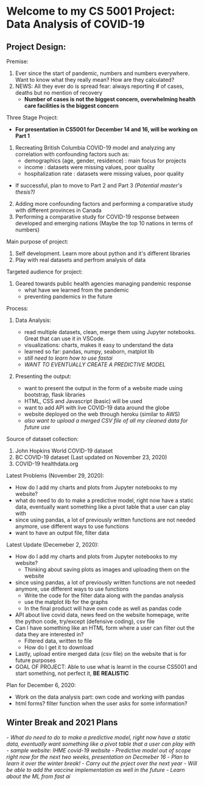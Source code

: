 # Welcome to my CS 5001 Project: Data Analysis of COVID-19

## Project Design:

Premise:
1. Ever since the start of pandemic, numbers and numbers everywhere. Want to know what they really mean? How are they calculated?
2. NEWS: All they ever do is spread fear: always reporting # of cases, deaths but no mention of recovery
    - **Number of cases is not the biggest concern, overwhelming health care facilities is the biggest concern**

Three Stage Project:
- **For presentation in CS5001 for December 14 and 16, will be working on Part 1**

1. Recreating British Columbia COVID-19 model and analyzing any correlation with confounding factors such as:
    - demographics (age, gender, residence) : main focus for projects
    - income : datasets were missing values, poor quality
    - hospitalization rate : datasets were missing values, poor quality

- If successful, plan to move to Part 2 and Part 3 *(Potential master's thesis?)*

2. Adding more confounding factors and performing a comparative study with different provinces in Canada
3. Performing a comparative study for COVID-19 response between developed and emerging nations (Maybe the top 10 nations in terms of numbers)

Main purpose of project:
1. Self development. Learn more about python and it's different libraries
2. Play with real datasets and perfrom analysis of data

Targeted audience for project:
1. Geared towards public health agencies managing pandemic response
    - what have we learned from the pandemic
    - preventing pandemics in the future

Process:
1. Data Analysis:
   - read multiple datasets, clean, merge them using Jupyter notebooks. Great that can use it in VSCode.
   - visualizations: charts, makes it easy to understand the data
   - learned so far: pandas, numpy, seaborn, matplot lib
   - *still need to learn how to use fastai*
   - *WANT TO EVENTUALLY CREATE A PREDICTIVE MODEL*

2. Presenting the output:
   - want to present the output in the form of a website made using bootstrap, flask libraries
   - HTML, CSS and Javascript (basic) will be used
   - want to add API with live COVID-19 data around the globe
   - website deployed on the web through heroku (similar to AWS)
   - *also want to upload a merged CSV file of all my cleaned data for future use*

Source of dataset collection:
1. John Hopkins World COVID-19 dataset
2. BC COVID-19 dataset (Last updated on November 23, 2020)
3. COVID-19 healthdata.org

Latest Problems (November 29, 2020):
- How do I add my charts and plots from Jupyter notebooks to my website?
- what do need to do to make a predictive model, right now have a static data, eventually want something like a pivot table that a user can play with
- since using pandas, a lot of previously written functions are not needed anymore, use different ways to use functions
- want to have an output file, filter data


Latest Update (Decemeber 2, 2020):
- How do I add my charts and plots from Jupyter notebooks to my website? 
   - Thinking about saving plots as images and uploading them on the website 
- since using pandas, a lot of previously written functions are not needed anymore, use different ways to use functions
   - Write the code for the filter data along with the pandas analysis
   - use the matplot lib for the graphs
   - In the final product will have own code as well as pandas code
- API about live covid data, news feed on the website homepage, write the python code, try/except (defensive coding), csv file
- Can I have something like an HTML form where a user can filter out the data they are interested in?
   - Filtered data, written to file
   - How do I get it to download
- Lastly, upload entire merged data (csv file) on the website that is for future purposes
- GOAL OF PROJECT: Able to use what is learnt in the course CS5001 and start something, not perfect it, **BE REALISTIC**

Plan for December 6, 2020:
- Work on the data analysis part: own code and working with pandas
- html forms? filter function when the user asks for some information?

## Winter Break and 2021 Plans

*- What do need to do to make a predictive model, right now have a static data, eventually want something like a pivot table that a user can play with*
   *- sample website: IHME covid-19 website*
   *- Predictive model out of scope right now for the next two weeks, presentation on Decmeber 16*
   *- Plan to learn it over the winter break!*
   *- Carry out the prject over the next year*
   *- Will be able to add the vaccine implementation as well in the future*
   *- Learn about the ML from fast ai*





